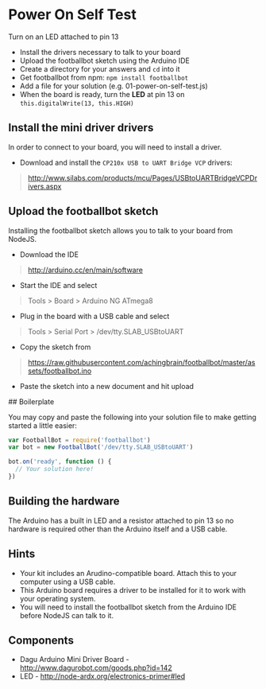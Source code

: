 # Power On Self Test

Turn on an LED attached to pin 13

* Install the drivers necessary to talk to your board
* Upload the footballbot sketch using the Arduino IDE
* Create a directory for your answers and `cd` into it
* Get footballbot from npm: `npm install footballbot`
* Add a file for your solution (e.g. 01-power-on-self-test.js)
* When the board is ready, turn the **LED** at pin 13 on `this.digitalWrite(13, this.HIGH)`

## Install the mini driver drivers

In order to connect to your board, you will need to install a driver.

* Download and install the `CP210x USB to UART Bridge VCP` drivers:

> http://www.silabs.com/products/mcu/Pages/USBtoUARTBridgeVCPDrivers.aspx

## Upload the footballbot sketch

Installing the footballbot sketch allows you to talk to your board from NodeJS.

* Download the IDE

> http://arduino.cc/en/main/software

* Start the IDE and select

> Tools > Board > Arduino NG ATmega8

* Plug in the board with a USB cable and select

> Tools > Serial Port > /dev/tty.SLAB_USBtoUART

* Copy the sketch from

> https://raw.githubusercontent.com/achingbrain/footballbot/master/assets/footballbot.ino

* Paste the sketch into a new document and hit upload

## Boilerplate

You may copy and paste the following into your solution file to make getting started a little easier:

```js
var FootballBot = require('footballbot')
var bot = new FootballBot('/dev/tty.SLAB_USBtoUART')

bot.on('ready', function () {
  // Your solution here!
})
```

## Building the hardware

The Arduino has a built in LED and a resistor attached to pin 13 so no hardware
is required other than the Arduino itself and a USB cable.

## Hints

* Your kit includes an Arudino-compatible board.  Attach this to your computer using a USB cable.
* This Arduino board requires a driver to be installed for it to work with your operating system.
* You will need to install the footballbot sketch from the Arduino IDE before NodeJS can talk to it.

## Components

- Dagu Arduino Mini Driver Board - http://www.dagurobot.com/goods.php?id=142
- LED - http://node-ardx.org/electronics-primer#led
